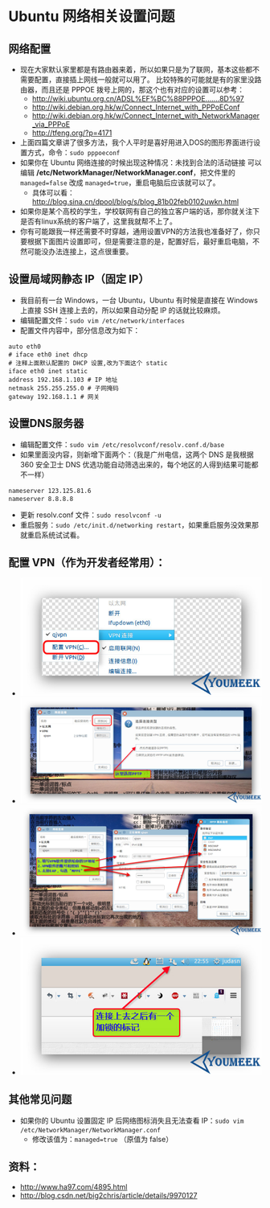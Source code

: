 # Ubuntu 网络相关设置问题


## 网络配置


- 现在大家默认家里都是有路由器来着，所以如果只是为了联网，基本这些都不需要配置，直接插上网线一般就可以用了。 比较特殊的可能就是有的家里没路由器，而且还是 PPPOE 拨号上网的，那这个也有对应的设置可以参考：
    - <http://wiki.ubuntu.org.cn/ADSL%EF%BC%88PPPOE…….8D%97>
    - <http://wiki.debian.org.hk/w/Connect_Internet_with_PPPoEConf>
    - <http://wiki.debian.org.hk/w/Connect_Internet_with_NetworkManager_via_PPPoE>
    - <http://tfeng.org/?p=4171>
- 上面四篇文章讲了很多方法，我个人平时是喜好用进入DOS的图形界面进行设置方式，命令：`sudo pppoeconf`
- 如果你在 Ubuntu 网络连接的时候出现这种情况：未找到合法的活动链接 可以编辑 **/etc/NetworkManager/NetworkManager.conf**，把文件里的 `managed=false` 改成 `managed=true`，重启电脑后应该就可以了。
    - 具体可以看：<http://blog.sina.cn/dpool/blog/s/blog_81b02feb0102uwkn.html>
- 如果你是某个高校的学生，学校联网有自己的独立客户端的话，那你就关注下是否有linux系统的客户端了，这里我就帮不上了。
- 你有可能跟我一样还需要不时穿越，通用设置VPN的方法我也准备好了，你只要根据下面图片设置即可，但是需要注意的是，配置好后，最好重启电脑，不然可能没办法连接上，这点很重要。


## 设置局域网静态 IP（固定 IP）

- 我目前有一台 Windows，一台 Ubuntu，Ubuntu 有时候是直接在 Windows 上直接 SSH 连接上去的，所以如果自动分配 IP 的话就比较麻烦。
- 编辑配置文件：`sudo vim /etc/network/interfaces`
- 配置文件内容中，部分信息改为如下：

``` nginx
auto eth0
# iface eth0 inet dhcp
# 注释上面默认配置的 DHCP 设置,改为下面这个 static
iface eth0 inet static 
address 192.168.1.103 # IP 地址
netmask 255.255.255.0 # 子网掩码
gateway 192.168.1.1 # 网关
```


## 设置DNS服务器

- 编辑配置文件：`sudo vim /etc/resolvconf/resolv.conf.d/base`
- 如果里面没内容，则新增下面两个：（我是广州电信，这两个 DNS 是我根据 360 安全卫士 DNS 优选功能自动筛选出来的，每个地区的人得到结果可能都不一样）
``` nginx
nameserver 123.125.81.6
nameserver 8.8.8.8
```
- 更新 resolv.conf 文件：`sudo resolvconf -u`
- 重启服务：`sudo /etc/init.d/networking restart`，如果重启服务没效果那就重启系统试试看。


## 配置 VPN（作为开发者经常用）：

- ![Ubuntu VPN 配置](../../images/Ubuntu-a-3.jpg)
- ![Ubuntu VPN 配置](../../images/Ubuntu-a-4.jpg)
- ![Ubuntu VPN 配置](../../images/Ubuntu-a-5.jpg)
- ![Ubuntu VPN 配置](../../images/Ubuntu-a-6.jpg)


## 其他常见问题

- 如果你的 Ubuntu 设置固定 IP 后网络图标消失且无法查看 IP：`sudo vim /etc/NetworkManager/NetworkManager.conf`
    - 修改该值为：`managed=true` （原值为 false）


## 资料：

- <http://www.ha97.com/4895.html>
- <http://blog.csdn.net/big2chris/article/details/9970127>


